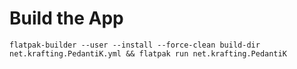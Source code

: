 # Build the App

```shell
flatpak-builder --user --install --force-clean build-dir net.krafting.PedantiK.yml && flatpak run net.krafting.PedantiK
```